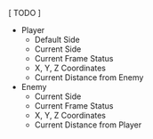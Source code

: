 [ TODO ]
 - Player
	- Default Side
	- Current Side
	- Current Frame Status
	- X, Y, Z Coordinates
	- Current Distance from Enemy
 - Enemy
	- Current Side
	- Current Frame Status
	- X, Y, Z Coordinates
	- Current Distance from Player
